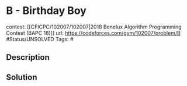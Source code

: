 # B - Birthday Boy

contest: [[CFICPC/102007/102007|2018 Benelux Algorithm Programming Contest (BAPC 18)]]
url: https://codeforces.com/gym/102007/problem/B
#Status/UNSOLVED
Tags: #

## Description

## Solution

